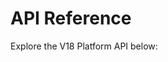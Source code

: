 # API Reference

Explore the V18 Platform API below:

<swagger-ui src="platform.json"></swagger-ui>
